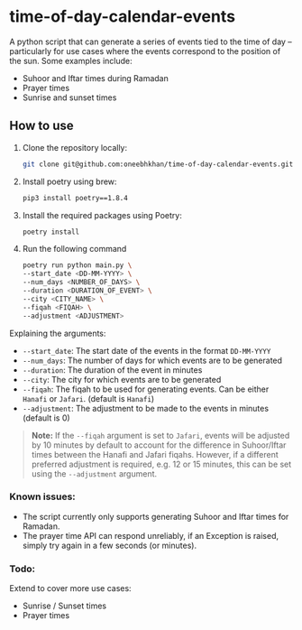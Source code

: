 # time-of-day-calendar-events

A python script that can generate a series of events tied to the time of day – particularly for use cases where the events correspond to the position of the sun. Some examples include:
- Suhoor and Iftar times during Ramadan
- Prayer times
- Sunrise and sunset times

## How to use
1. Clone the repository locally:
   ```bash
   git clone git@github.com:oneebhkhan/time-of-day-calendar-events.git
   ```
2. Install poetry using brew:
   
   ```bash
   pip3 install poetry==1.8.4
   ```
3. Install the required packages using Poetry:
   
   ```bash
   poetry install
   ```
4. Run the following command  
    ```bash
    poetry run python main.py \
    --start_date <DD-MM-YYYY> \
    --num_days <NUMBER_OF_DAYS> \
    --duration <DURATION_OF_EVENT> \
    --city <CITY_NAME> \
    --fiqah <FIQAH> \
    --adjustment <ADJUSTMENT>
    ```
Explaining the arguments:
- `--start_date`: The start date of the events in the format `DD-MM-YYYY`
- `--num_days`: The number of days for which events are to be generated
- `--duration`: The duration of the event in minutes
- `--city`: The city for which events are to be generated
- `--fiqah`: The fiqah to be used for generating events. Can be either `Hanafi` or `Jafari`. (default is `Hanafi`)
- `--adjustment`: The adjustment to be made to the events in minutes (default is 0)

> **Note:** 
> If the `--fiqah` argument is set to `Jafari`, events will be adjusted by 10 minutes by default to account for the difference in Suhoor/Iftar times between the Hanafi and Jafari fiqahs.
> However, if a different preferred adjustment is required, e.g. 12 or 15 minutes, this can be set using the `--adjustment` argument.

### Known issues:
- The script currently only supports generating Suhoor and Iftar times for Ramadan.
- The prayer time API can respond unreliably, if an Exception is raised, simply try again in a few seconds (or minutes).

### Todo:
Extend to cover more use cases:
- Sunrise / Sunset times
- Prayer times
